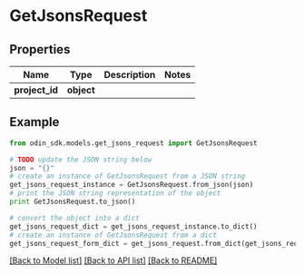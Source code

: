 # GetJsonsRequest


## Properties

Name | Type | Description | Notes
------------ | ------------- | ------------- | -------------
**project_id** | **object** |  | 

## Example

```python
from odin_sdk.models.get_jsons_request import GetJsonsRequest

# TODO update the JSON string below
json = "{}"
# create an instance of GetJsonsRequest from a JSON string
get_jsons_request_instance = GetJsonsRequest.from_json(json)
# print the JSON string representation of the object
print GetJsonsRequest.to_json()

# convert the object into a dict
get_jsons_request_dict = get_jsons_request_instance.to_dict()
# create an instance of GetJsonsRequest from a dict
get_jsons_request_form_dict = get_jsons_request.from_dict(get_jsons_request_dict)
```
[[Back to Model list]](../README.md#documentation-for-models) [[Back to API list]](../README.md#documentation-for-api-endpoints) [[Back to README]](../README.md)


